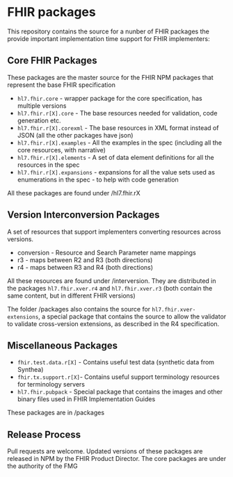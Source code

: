 # FHIR packages

This repository contains the source for a nunber of FHIR packages 
the provide important implementation time support for FHIR implementers:

## Core FHIR Packages 

These packages are the master source for the FHIR NPM packages that 
represent the base FHIR specification

* ```hl7.fhir.core``` - wrapper package for the core specification, has multiple versions
* ```hl7.fhir.r[X].core``` - The base resources needed for validation, code generation etc. 
* ```hl7.fhir.r[X].corexml``` - The base resources in XML format instead of JSON (all the other packages have json)
* ```hl7.fhir.r[X].examples``` - All the examples in the spec (including all the core resources, with narrative)
* ```hl7.fhir.r[X].elements``` - A set of data element definitions for all the resources in the spec
* ```hl7.fhir.r[X].expansions``` - expansions for all the value sets used as enumerations in the spec - to help with code generation

All these packages are found under /hl7.fhir.rX

## Version Interconversion Packages

A set of resources that support implementers converting resources across versions.

* conversion - Resource and Search Parameter name mappings
* r3 - maps between R2 and R3 (both directions)
* r4 - maps between R3 and R4 (both directions)

All these resources are found under /interversion. They are distributed in the
packages ```hl7.fhir.xver.r4``` and ```hl7.fhir.xver.r3``` (both contain the same content, 
but in different FHIR versions)

The folder /packages also contains the source for ```hl7.fhir.xver-extensions```, a special package
that contains the source to allow the validator to validate cross-version extensions, as 
described in the R4 specification.

## Miscellaneous Packages

* ```fhir.test.data.r[X]``` - Contains useful test data (synthetic data from Synthea)
* ```fhir.tx.support.r[X]```- Contains useful support terminology resources for terminology servers
* ```hl7.fhir.pubpack``` - Special package that contains the images and other binary files used in FHIR Implementation Guides

These packages are in /packages

## Release Process

Pull requests are welcome. Updated versions of these packages are released in NPM by the 
FHIR Product Director. The core packages are under the authority of the FMG
